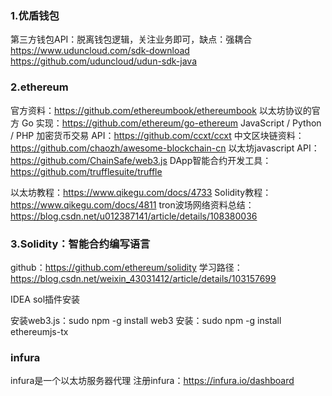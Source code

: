 ### 1.优盾钱包
第三方钱包API：脱离钱包逻辑，关注业务即可，缺点：强耦合
https://www.uduncloud.com/sdk-download
https://github.com/uduncloud/udun-sdk-java

### 2.ethereum
官方资料：https://github.com/ethereumbook/ethereumbook
以太坊协议的官方 Go 实现：https://github.com/ethereum/go-ethereum
JavaScript / Python / PHP 加密货币交易 API：https://github.com/ccxt/ccxt
中文区块链资料：https://github.com/chaozh/awesome-blockchain-cn
以太坊javascript API：https://github.com/ChainSafe/web3.js
DApp智能合约开发工具：https://github.com/trufflesuite/truffle

以太坊教程：https://www.qikegu.com/docs/4733
Solidity教程：https://www.qikegu.com/docs/4811
tron波场网络资料总结：https://blog.csdn.net/u012387141/article/details/108380036

### 3.Solidity：智能合约编写语言
github：https://github.com/ethereum/solidity
学习路径：https://blog.csdn.net/weixin_43031412/article/details/103157699

IDEA sol插件安装

安装web3.js：sudo npm -g install web3
安装：sudo npm -g install ethereumjs-tx 


### infura 
infura是一个以太坊服务器代理
注册infura：https://infura.io/dashboard